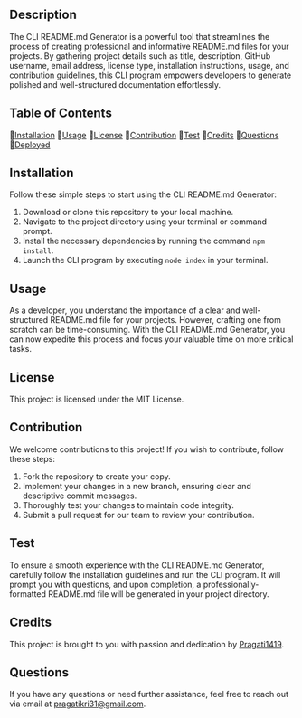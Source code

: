 


## Description
The CLI README.md Generator is a powerful tool that streamlines the process of creating professional and informative README.md files for your projects. By gathering project details such as title, description, GitHub username, email address, license type, installation instructions, usage, and contribution guidelines, this CLI program empowers developers to generate polished and well-structured documentation effortlessly.

## Table of Contents

💠[Installation](#installation)
💠[Usage](#usage)
💠[License](#license)
💠[Contribution](#contribution)
💠[Test](#test)
💠[Credits](#credits)
💠[Questions](#questions)
💠[Deployed](#deployed)


## Installation
Follow these simple steps to start using the CLI README.md Generator:
1. Download or clone this repository to your local machine.
2. Navigate to the project directory using your terminal or command prompt.
3. Install the necessary dependencies by running the command `npm install`.
4. Launch the CLI program by executing `node index` in your terminal.

## Usage
As a developer, you understand the importance of a clear and well-structured README.md file for your projects. However, crafting one from scratch can be time-consuming. With the CLI README.md Generator, you can now expedite this process and focus your valuable time on more critical tasks.

## License
This project is licensed under the MIT License. 

## Contribution
We welcome contributions to this project! If you wish to contribute, follow these steps:
1. Fork the repository to create your copy.
2. Implement your changes in a new branch, ensuring clear and descriptive commit messages.
3. Thoroughly test your changes to maintain code integrity.
4. Submit a pull request for our team to review your contribution.

## Test
To ensure a smooth experience with the CLI README.md Generator, carefully follow the installation guidelines and run the CLI program. It will prompt you with questions, and upon completion, a professionally-formatted README.md file will be generated in your project directory.

## Credits
This project is brought to you with passion and dedication by [Pragati1419](https://github.com/your-github-username).

## Questions
If you have any questions or need further assistance, feel free to reach out via email at [pragatikri31@gmail.com](mailto:your.email@example.com).

